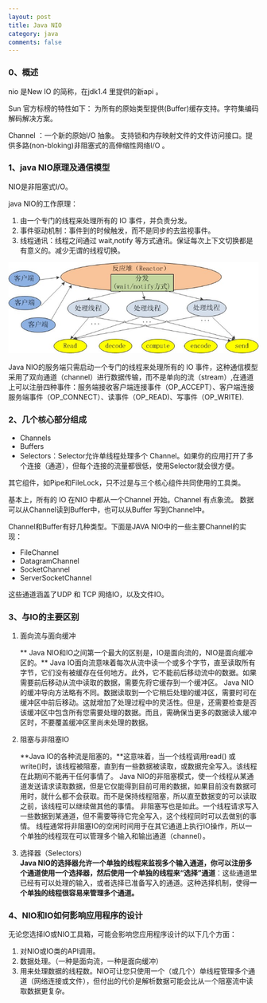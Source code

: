 ```yaml
---
layout: post
title: Java NIO
category: java
comments: false
---
```

### 0、概述
nio 是New IO 的简称，在jdk1.4 里提供的新api 。

Sun 官方标榜的特性如下： 为所有的原始类型提供(Buffer)缓存支持。字符集编码解码解决方案。

Channel ：一个新的原始I/O 抽象。 支持锁和内存映射文件的文件访问接口。提供多路(non-bloking)非阻塞式的高伸缩性网络I/O 。

### 1、java NIO原理及通信模型
NIO是非阻塞式I/O。

java NIO的工作原理：

1. 由一个专门的线程来处理所有的 IO 事件，并负责分发。
2. 事件驱动机制：事件到的时候触发，而不是同步的去监视事件。
3. 线程通讯：线程之间通过 wait,notify 等方式通讯。保证每次上下文切换都是有意义的。减少无谓的线程切换。

![1](/images/201511/nio.jpg "NIO")

Java NIO的服务端只需启动一个专门的线程来处理所有的 IO 事件，这种通信模型采用了双向通道（channel）进行数据传输，而不是单向的流（stream）,在通道上可以注册四种事件：服务端接收客户端连接事件（OP_ACCEPT）、客户端连接服务端事件（OP_CONNECT）、读事件（OP_READ)、写事件（OP_WRITE).

### 2、几个核心部分组成
- Channels
- Buffers
- Selectors：Selector允许单线程处理多个 Channel。如果你的应用打开了多个连接（通道），但每个连接的流量都很低，使用Selector就会很方便。

其它组件，如Pipe和FileLock，只不过是与三个核心组件共同使用的工具类。

基本上，所有的 IO 在NIO 中都从一个Channel 开始。Channel 有点象流。 数据可以从Channel读到Buffer中，也可以从Buffer 写到Channel中。

Channel和Buffer有好几种类型。下面是JAVA NIO中的一些主要Channel的实现：

- FileChannel
- DatagramChannel
- SocketChannel
- ServerSocketChannel

这些通道涵盖了UDP 和 TCP 网络IO，以及文件IO。

### 3、与IO的主要区别

1. 面向流与面向缓冲  

	** Java NIO和IO之间第一个最大的区别是，IO是面向流的，NIO是面向缓冲区的。** Java IO面向流意味着每次从流中读一个或多个字节，直至读取所有字节，它们没有被缓存在任何地方。此外，它不能前后移动流中的数据。如果需要前后移动从流中读取的数据，需要先将它缓存到一个缓冲区。 Java NIO的缓冲导向方法略有不同。数据读取到一个它稍后处理的缓冲区，需要时可在缓冲区中前后移动。这就增加了处理过程中的灵活性。但是，还需要检查是否该缓冲区中包含所有您需要处理的数据。而且，需确保当更多的数据读入缓冲区时，不要覆盖缓冲区里尚未处理的数据。

2. 阻塞与非阻塞IO  

    **Java IO的各种流是阻塞的。**这意味着，当一个线程调用read() 或 write()时，该线程被阻塞，直到有一些数据被读取，或数据完全写入。该线程在此期间不能再干任何事情了。 Java NIO的非阻塞模式，使一个线程从某通道发送请求读取数据，但是它仅能得到目前可用的数据，如果目前没有数据可用时，就什么都不会获取。而不是保持线程阻塞，所以直至数据变的可以读取之前，该线程可以继续做其他的事情。 非阻塞写也是如此。一个线程请求写入一些数据到某通道，但不需要等待它完全写入，这个线程同时可以去做别的事情。 线程通常将非阻塞IO的空闲时间用于在其它通道上执行IO操作，所以一个单独的线程现在可以管理多个输入和输出通道（channel）。

3. 选择器（Selectors）  
    **Java NIO的选择器允许一个单独的线程来监视多个输入通道，你可以注册多个通道使用一个选择器，然后使用一个单独的线程来“选择”通道**：这些通道里已经有可以处理的输入，或者选择已准备写入的通道。这种选择机制，使得**一个单独的线程很容易来管理多个通道。**

### 4、NIO和IO如何影响应用程序的设计

无论您选择IO或NIO工具箱，可能会影响您应用程序设计的以下几个方面：

1. 对NIO或IO类的API调用。
2. 数据处理。（一种是面向流，一种是面向缓冲）
3. 用来处理数据的线程数。NIO可让您只使用一个（或几个）单线程管理多个通道（网络连接或文件），但付出的代价是解析数据可能会比从一个阻塞流中读取数据更复杂。
